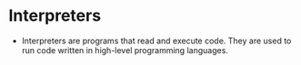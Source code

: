 # Interpreters 
* Interpreters are programs that read and execute code. They are used to run code written in high-level programming languages.